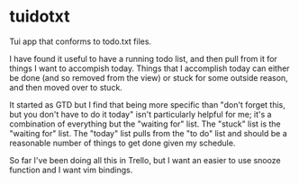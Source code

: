 # tuidotxt

Tui app that conforms to todo.txt files.

I have found it useful to have a running todo list, and then pull from it for things I want to accompish today.
Things that I accomplish today can either be done (and so removed from the view) or stuck for some outside reason, and then moved over to stuck.

It started as GTD but I find that being more specific than "don't forget this, but you don't have to do it today" isn't particularly helpful for me; it's a combination of everything but the "waiting for" list.
The "stuck" list is the "waiting for" list.
The "today" list pulls from the "to do" list and should be a reasonable number of things to get done given my schedule.

So far I've been doing all this in Trello, but I want an easier to use snooze function and I want vim bindings.
